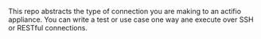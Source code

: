 This repo abstracts the type of connection you are making to an actifio appliance. You can write a test or use case one
way ane execute over SSH or RESTful connections.